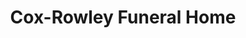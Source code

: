 ---
title: "Cox-Rowley Funeral Home"
url: /amarillo/cox-rowley-funeral-home/
shop: funeral directors
---